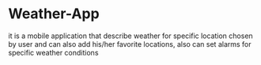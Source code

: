 # Weather-App
it is a mobile application that describe weather for specific location chosen by user and can also add his/her favorite locations, also can set alarms for specific weather conditions
